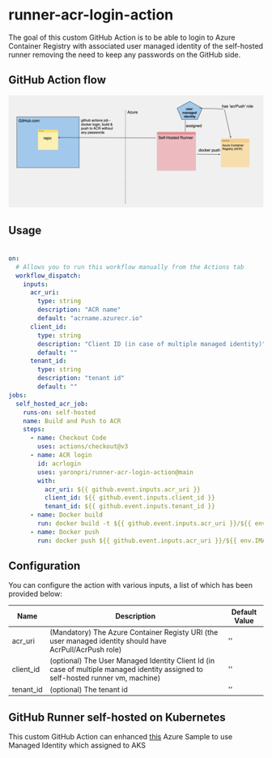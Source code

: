 # runner-acr-login-action

The goal of this custom GitHub Action is to be able to login to Azure Container Registry with associated user managed identity of the self-hosted runner removing the need to keep any passwords on the GitHub side.

## GitHub Action flow
![image](images/sketch.png)

## Usage

```yaml

on:
  # Allows you to run this workflow manually from the Actions tab
  workflow_dispatch:
    inputs:
      acr_uri:
        type: string
        description: "ACR name"
        default: "acrname.azurecr.io"
      client_id:
        type: string
        description: "Client ID (in case of multiple managed identity)"
        default: ""
      tenant_id:
        type: string
        description: "tenant id"
        default: ""
jobs:
  self_hosted_acr_job:
    runs-on: self-hosted
    name: Build and Push to ACR
    steps:
      - name: Checkout Code
        uses: actions/checkout@v3
      - name: ACR login
        id: acrlogin
        uses: yaronpri/runner-acr-login-action@main
        with:
          acr_uri: ${{ github.event.inputs.acr_uri }}
          client_id: ${{ github.event.inputs.client_id }}
          tenant_id: ${{ github.event.inputs.tenant_id }}      
      - name: Docker build
        run: docker build -t ${{ github.event.inputs.acr_uri }}/${{ env.IMAGE_NAME}}:${{ github.sha }} .
      - name: Docker push
        run: docker push ${{ github.event.inputs.acr_uri }}/${{ env.IMAGE_NAME}}:${{ github.sha }}
```

## Configuration

You can configure the action with various inputs, a list of which has been provided below:

| Name             | Description                                                                                     | Default Value |
|------------------|-------------------------------------------------------------------------------------------------|---------------|
| acr_uri     | (Mandatory) The Azure Container Registy URI (the user managed identity should have AcrPull/AcrPush role)                 | ''        |
| client_id   | (optional) The User Managed Identity Client Id (in case of multiple managed identity assigned to self-hosted runner vm, machine)                                                              | ''        |
| tenant_id       |  (optional) The tenant id                                                            | ''           |


## GitHub Runner self-hosted on Kubernetes
This custom GitHub Action can enhanced [this](https://github.com/Azure-Samples/github-runner-on-aks) Azure Sample to use Managed Identity which assigned to AKS